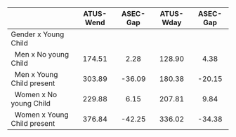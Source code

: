 
|                      |    ATUS-Wend |     ASEC-Gap |    ATUS-Wday |     ASEC-Gap |
| -------------------- | :----------: | :----------: | :----------: | :----------: |
| Gender x Young Child |              |              |              |              |
| &nbsp;&nbsp;Men x No young Child |       174.51 |         2.28 |       128.90 |         4.38 |
| &nbsp;&nbsp;Men x Young Child present |       303.89 |       -36.09 |       180.38 |       -20.15 |
| &nbsp;&nbsp;Women x No young Child |       229.88 |         6.15 |       207.81 |         9.84 |
| &nbsp;&nbsp;Women x Young Child present |       376.84 |       -42.25 |       336.02 |       -34.38 |

